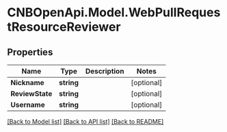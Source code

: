 # CNBOpenApi.Model.WebPullRequestResourceReviewer

## Properties

Name | Type | Description | Notes
------------ | ------------- | ------------- | -------------
**Nickname** | **string** |  | [optional] 
**ReviewState** | **string** |  | [optional] 
**Username** | **string** |  | [optional] 

[[Back to Model list]](../../README.md#documentation-for-models) [[Back to API list]](../../README.md#documentation-for-api-endpoints) [[Back to README]](../../README.md)

